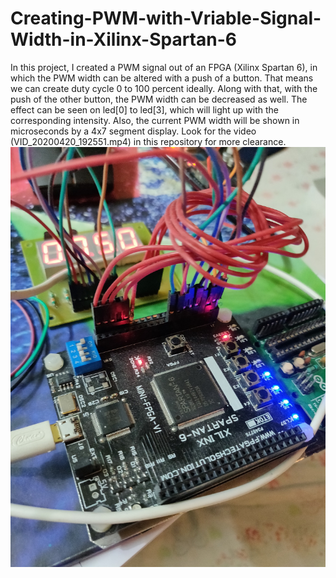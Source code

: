 # Creating-PWM-with-Vriable-Signal-Width-in-Xilinx-Spartan-6
In this project, I created a PWM signal out of an FPGA (Xilinx Spartan 6), in which the PWM width can be altered with a push of a button. That means we can create duty cycle 0 to 100 percent ideally. Along with that, with the push of the other button, the PWM width can be decreased as well. The effect can be seen on led[0] to led[3], which will light up with the corresponding intensity. Also, the current PWM width will be shown in microseconds by a 4x7 segment display. Look for the video (VID_20200420_192551.mp4) in this repository for more clearance. 
![](https://github.com/souvicksaha95/Creating-PWM-with-Vriable-Signal-Width-in-Xilinx-Spartan-6/blob/master/IMG_20200420_192431.jpg)
